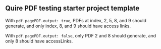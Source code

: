 ## Quire PDF testing starter project template

With `pdf.pagePDF.output: true`, PDFs at index, 2, 5, 8, and 9 should generate, and only index, 8, and 9 should have access links.

With `pdf.pagePDF.output: false`, only PDF 2 and 8 should generate, and only 8 should have accessLinks.